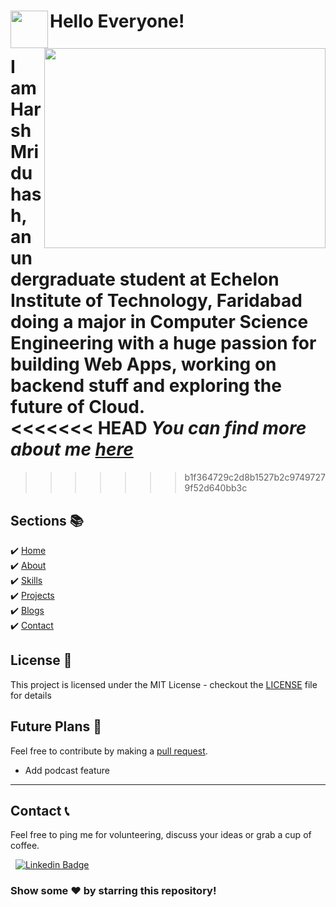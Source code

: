 
# Hello Everyone!  <img src="https://user-images.githubusercontent.com/34706326/87240698-80b8dc00-c439-11ea-886c-747fb2f74952.gif" align = left width="60" height="60"> <img src="https://user-images.githubusercontent.com/34706326/87228193-1febbe00-c3bd-11ea-9e73-7b094fda02b2.png" align=right width="450" height="320">

I am **Harsh Mriduhash**, an undergraduate student at Echelon Institute of Technology, Faridabad doing a major in Computer Science Engineering with a huge passion for building Web Apps, working on backend stuff and exploring the future of Cloud. \
<<<<<<< HEAD
_You can find more about me [here](https://vidushigandhi.vercel.app/)_
=======

>>>>>>> b1f364729c2d8b1527b2c97497279f52d640bb3c

## Sections 📚
✔️ [Home](https://vidushigandhi.vercel.app/)\
✔️ [About](https://vidushigandhi.vercel.app/about)\
✔️ [Skills](https://vidushigandhi.vercel.app/skills)\
✔️ [Projects](https://vidushigandhi.vercel.app/project)\
✔️ [Blogs](https://vidushigandhi.vercel.app/blog)\
✔️ [Contact](https://vidushigandhi.vercel.app/contact)

## License 📄

This project is licensed under the MIT License - checkout the [LICENSE](./LICENSE) file for details

## Future Plans 👷
Feel free to contribute by making a [pull request](https://github.com/VGandhi27/Portfolio-ReactJs/tree/master).

- Add podcast feature



---

## Contact 📞 
Feel free to ping me for volunteering, discuss your ideas or grab a cup of coffee.

&nbsp; [![Linkedin Badge](https://img.shields.io/badge/-vidushi_gandhi-blue?style=flat&logo=Linkedin&logoColor=white)](https://www.linkedin.com/in/vidushi-gandhi27/)  </a> &nbsp;

### Show some ❤️ by starring this repository!

